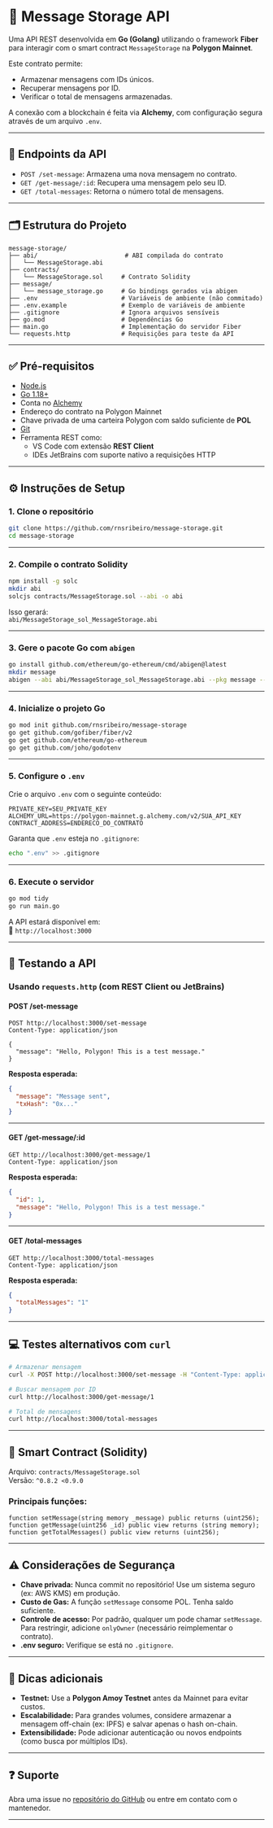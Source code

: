 # 📩 Message Storage API

Uma API REST desenvolvida em **Go (Golang)** utilizando o framework **Fiber** para interagir com o smart contract `MessageStorage` na **Polygon Mainnet**.

Este contrato permite:
- Armazenar mensagens com IDs únicos.
- Recuperar mensagens por ID.
- Verificar o total de mensagens armazenadas.

A conexão com a blockchain é feita via **Alchemy**, com configuração segura através de um arquivo `.env`.

---

## 🔗 Endpoints da API

- `POST /set-message`: Armazena uma nova mensagem no contrato.
- `GET /get-message/:id`: Recupera uma mensagem pelo seu ID.
- `GET /total-messages`: Retorna o número total de mensagens.

---

## 🗂 Estrutura do Projeto

```
message-storage/
├── abi/                        # ABI compilada do contrato
│   └── MessageStorage.abi
├── contracts/
│   └── MessageStorage.sol     # Contrato Solidity
├── message/
│   └── message_storage.go     # Go bindings gerados via abigen
├── .env                       # Variáveis de ambiente (não commitado)
├── .env.example               # Exemplo de variáveis de ambiente
├── .gitignore                 # Ignora arquivos sensíveis
├── go.mod                     # Dependências Go
├── main.go                    # Implementação do servidor Fiber
└── requests.http              # Requisições para teste da API
```

---

## ✅ Pré-requisitos

- [Node.js](https://nodejs.org/)
- [Go 1.18+](https://golang.org/)
- Conta no [Alchemy](https://www.alchemy.com/)
- Endereço do contrato na Polygon Mainnet
- Chave privada de uma carteira Polygon com saldo suficiente de **POL**
- [Git](https://git-scm.com/)
- Ferramenta REST como:
  - VS Code com extensão **REST Client**
  - IDEs JetBrains com suporte nativo a requisições HTTP

---

## ⚙️ Instruções de Setup

### 1. Clone o repositório

```bash
git clone https://github.com/rnsribeiro/message-storage.git
cd message-storage
```

---

### 2. Compile o contrato Solidity

```bash
npm install -g solc
mkdir abi
solcjs contracts/MessageStorage.sol --abi -o abi
```

Isso gerará:  
`abi/MessageStorage_sol_MessageStorage.abi`

---

### 3. Gere o pacote Go com `abigen`

```bash
go install github.com/ethereum/go-ethereum/cmd/abigen@latest
mkdir message
abigen --abi abi/MessageStorage_sol_MessageStorage.abi --pkg message --type MessageStorage --out message/message_storage.go
```

---

### 4. Inicialize o projeto Go

```bash
go mod init github.com/rnsribeiro/message-storage
go get github.com/gofiber/fiber/v2
go get github.com/ethereum/go-ethereum
go get github.com/joho/godotenv
```

---

### 5. Configure o `.env`

Crie o arquivo `.env` com o seguinte conteúdo:

```env
PRIVATE_KEY=SEU_PRIVATE_KEY
ALCHEMY_URL=https://polygon-mainnet.g.alchemy.com/v2/SUA_API_KEY
CONTRACT_ADDRESS=ENDERECO_DO_CONTRATO
```

Garanta que `.env` esteja no `.gitignore`:

```bash
echo ".env" >> .gitignore
```

---

### 6. Execute o servidor

```bash
go mod tidy
go run main.go
```

A API estará disponível em:  
📍 `http://localhost:3000`

---

## 🔬 Testando a API

### Usando `requests.http` (com REST Client ou JetBrains)

#### POST /set-message

```http
POST http://localhost:3000/set-message
Content-Type: application/json

{
  "message": "Hello, Polygon! This is a test message."
}
```

**Resposta esperada:**

```json
{
  "message": "Message sent",
  "txHash": "0x..."
}
```

---

#### GET /get-message/:id

```http
GET http://localhost:3000/get-message/1
Content-Type: application/json
```

**Resposta esperada:**

```json
{
  "id": 1,
  "message": "Hello, Polygon! This is a test message."
}
```

---

#### GET /total-messages

```http
GET http://localhost:3000/total-messages
Content-Type: application/json
```

**Resposta esperada:**

```json
{
  "totalMessages": "1"
}
```

---

## 💻 Testes alternativos com `curl`

```bash
# Armazenar mensagem
curl -X POST http://localhost:3000/set-message -H "Content-Type: application/json" -d '{"message": "Hello, Polygon! This is a test message."}'

# Buscar mensagem por ID
curl http://localhost:3000/get-message/1

# Total de mensagens
curl http://localhost:3000/total-messages
```

---

## 🔐 Smart Contract (Solidity)

Arquivo: `contracts/MessageStorage.sol`  
Versão: `^0.8.2 <0.9.0`

### Principais funções:

```solidity
function setMessage(string memory _message) public returns (uint256);
function getMessage(uint256 _id) public view returns (string memory);
function getTotalMessages() public view returns (uint256);
```

---

## ⚠️ Considerações de Segurança

- **Chave privada:** Nunca commit no repositório! Use um sistema seguro (ex: AWS KMS) em produção.
- **Custo de Gas:** A função `setMessage` consome POL. Tenha saldo suficiente.
- **Controle de acesso:** Por padrão, qualquer um pode chamar `setMessage`. Para restringir, adicione `onlyOwner` (necessário reimplementar o contrato).
- **.env seguro:** Verifique se está no `.gitignore`.

---

## 🧪 Dicas adicionais

- **Testnet:** Use a **Polygon Amoy Testnet** antes da Mainnet para evitar custos.
- **Escalabilidade:** Para grandes volumes, considere armazenar a mensagem off-chain (ex: IPFS) e salvar apenas o hash on-chain.
- **Extensibilidade:** Pode adicionar autenticação ou novos endpoints (como busca por múltiplos IDs).

---

## ❓ Suporte

Abra uma issue no [repositório do GitHub](https://github.com/rnsribeiro/message-storage) ou entre em contato com o mantenedor.

---
